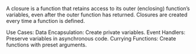 A closure is a function that retains access to its outer (enclosing) function’s variables, even after the outer function has returned. Closures are created every time a function is defined.

Use Cases:
Data Encapsulation: Create private variables.
Event Handlers: Preserve variables in asynchronous code.
Currying Functions: Create functions with preset arguments.
